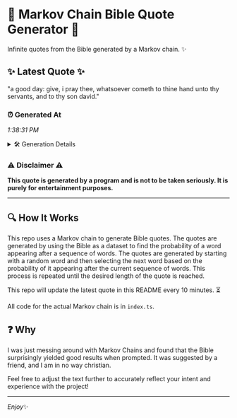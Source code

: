# 📖 Markov Chain Bible Quote Generator 📖

Infinite quotes from the Bible generated by a Markov chain. ✨

## ✨ Latest Quote ✨
"a good day: give, i pray thee, whatsoever cometh to thine hand unto thy servants, and to thy son david."

### ⏰ Generated At
*1:38:31 PM*

<details>
    <summary>🛠️ Generation Details</summary>
    <p>
        <strong>🌱 Seed:</strong> a<br>
        <strong>🔄 Iterations:</strong> 19<br>
        <strong>📜 Context History:</strong><br>[ a ]: good<br>[ a, good ]: day:<br>[ a, good, day: ]: give,<br>[ a, good, day:, give, ]: i<br>[ a, good, day:, give,, i ]: pray<br>[ a, good, day:, give,, i, pray ]: thee,<br>[ good, day:, give,, i, pray, thee, ]: whatsoever<br>[ day:, give,, i, pray, thee,, whatsoever ]: cometh<br>[ give,, i, pray, thee,, whatsoever, cometh ]: to<br>[ i, pray, thee,, whatsoever, cometh, to ]: thine<br>[ pray, thee,, whatsoever, cometh, to, thine ]: hand<br>[ thee,, whatsoever, cometh, to, thine, hand ]: unto<br>[ whatsoever, cometh, to, thine, hand, unto ]: thy<br>[ cometh, to, thine, hand, unto, thy ]: servants,<br>[ to, thine, hand, unto, thy, servants, ]: and<br>[ thine, hand, unto, thy, servants,, and ]: to<br>[ hand, unto, thy, servants,, and, to ]: thy<br>[ unto, thy, servants,, and, to, thy ]: son<br>[ thy, servants,, and, to, thy, son ]: david.<br>
    </p>
</details>

### ⚠️ Disclaimer ⚠️
**This quote is generated by a program and is not to be taken seriously. It is purely for entertainment purposes.**

---

## 🔍 How It Works

This repo uses a Markov chain to generate Bible quotes. The quotes are generated by using the Bible as a dataset to find the probability of a word appearing after a sequence of words. The quotes are generated by starting with a random word and then selecting the next word based on the probability of it appearing after the current sequence of words. This process is repeated until the desired length of the quote is reached.

This repo will update the latest quote in this README every 10 minutes. ⏳

All code for the actual Markov chain is in `index.ts`.

## ❓ Why

I was just messing around with Markov Chains and found that the Bible surprisingly yielded good results when prompted. 
It was suggested by a friend, and I am in no way christian.

Feel free to adjust the text further to accurately reflect your intent and experience with the project!

---

*Enjoy*✨
